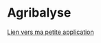 # Agribalyse 

[Lien vers ma petite application](https://share.streamlit.io/dataandmaths/agribalyse_data/main/main.py)
